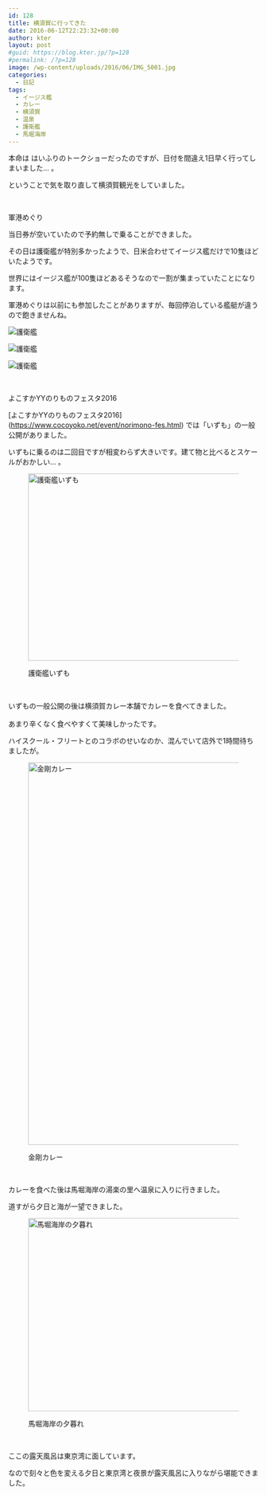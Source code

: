 ```yaml
---
id: 128
title: 横須賀に行ってきた
date: 2016-06-12T22:23:32+00:00
author: kter
layout: post
#guid: https://blog.kter.jp/?p=128
#permalink: /?p=128
image: /wp-content/uploads/2016/06/IMG_5001.jpg
categories:
  - 日記
tags:
  - イージス艦
  - カレー
  - 横須賀
  - 温泉
  - 護衛艦
  - 馬堀海岸
---
```

本命は はいふりのトークショーだったのですが、日付を間違え1日早く行ってしまいました… 。

ということで気を取り直して横須賀観光をしていました。

&nbsp;

軍港めぐり

当日券が空いていたので予約無しで乗ることができました。

その日は護衛艦が特別多かったようで、日米合わせてイージス艦だけで10隻ほどいたようです。

世界にはイージス艦が100隻ほどあるそうなので一割が集まっていたことになります。

軍港めぐりは以前にも参加したことがありますが、毎回停泊している艦艇が違うので飽きませんね。

![護衛艦](http://img.kter.jp/2016/0612/ship1.jpg)

![護衛艦](http://img.kter.jp/2016/0612/ship2.jpg)

![護衛艦](http://img.kter.jp/2016/0612/ship3.jpg)

&nbsp;

よこすかYYのりものフェスタ2016

\[よこすかYYのりものフェスタ2016\](https://www.cocoyoko.net/event/norimono-fes.html) では「いずも」の一般公開がありました。

いずもに乗るのは二回目ですが相変わらず大きいです。建て物と比べるとスケールがおかしい… 。<figure id="attachment_132" style="max-width: 1598px" class="wp-caption alignnone">

<a href="https://blog.kter.jp/wp-content/uploads/2016/06/IMG_4985.jpg" target="_blank"><img class="wp-image-132" src="https://blog.kter.jp/wp-content/uploads/2016/06/IMG_4985-1024x241.jpg" alt="護衛艦いずも" width="1598" height="376" srcset="https://kter.jp/wp-content/uploads/2016/06/IMG_4985-1024x241.jpg 1024w, https://kter.jp/wp-content/uploads/2016/06/IMG_4985-300x71.jpg 300w, https://kter.jp/wp-content/uploads/2016/06/IMG_4985-768x181.jpg 768w" sizes="(max-width: 1598px) 100vw, 1598px" /></a><figcaption class="wp-caption-text">護衛艦いずも</figcaption></figure> 

&nbsp;

<span style="line-height: 1.7;">いずもの一般公開の後は横須賀カレー本舗でカレーを食べてきました。</span>

あまり辛くなく食べやすくて美味しかったです。

ハイスクール・フリートとのコラボのせいなのか、混んでいて店外で1時間待ちましたが。<figure id="attachment_136" style="max-width: 1024px" class="wp-caption alignnone">

[<img class="size-large wp-image-136" src="https://blog.kter.jp/wp-content/uploads/2016/06/IMG_5001-1024x768.jpg" alt="金剛カレー" width="1024" height="768" srcset="https://kter.jp/wp-content/uploads/2016/06/IMG_5001-1024x768.jpg 1024w, https://kter.jp/wp-content/uploads/2016/06/IMG_5001-300x225.jpg 300w, https://kter.jp/wp-content/uploads/2016/06/IMG_5001-768x576.jpg 768w" sizes="(max-width: 1024px) 100vw, 1024px" />](https://blog.kter.jp/wp-content/uploads/2016/06/IMG_5001.jpg)<figcaption class="wp-caption-text">金剛カレー</figcaption></figure> 

&nbsp;

カレーを食べた後は馬堀海岸の湯楽の里へ温泉に入りに行きました。

道すがら夕日と海が一望できました。<figure id="attachment_135" style="max-width: 1598px" class="wp-caption alignnone">

<a href="https://blog.kter.jp/wp-content/uploads/2016/06/IMG_5006.jpg" target="_blank"><img class="wp-image-135" src="https://blog.kter.jp/wp-content/uploads/2016/06/IMG_5006-1024x249.jpg" alt="馬堀海岸の夕暮れ" width="1598" height="388" srcset="https://kter.jp/wp-content/uploads/2016/06/IMG_5006-1024x249.jpg 1024w, https://kter.jp/wp-content/uploads/2016/06/IMG_5006-300x73.jpg 300w, https://kter.jp/wp-content/uploads/2016/06/IMG_5006-768x186.jpg 768w" sizes="(max-width: 1598px) 100vw, 1598px" /></a><figcaption class="wp-caption-text">馬堀海岸の夕暮れ</figcaption></figure> 

&nbsp;

ここの露天風呂は東京湾に面しています。

なので刻々と色を変える夕日と東京湾と夜景が露天風呂に入りながら堪能できました。